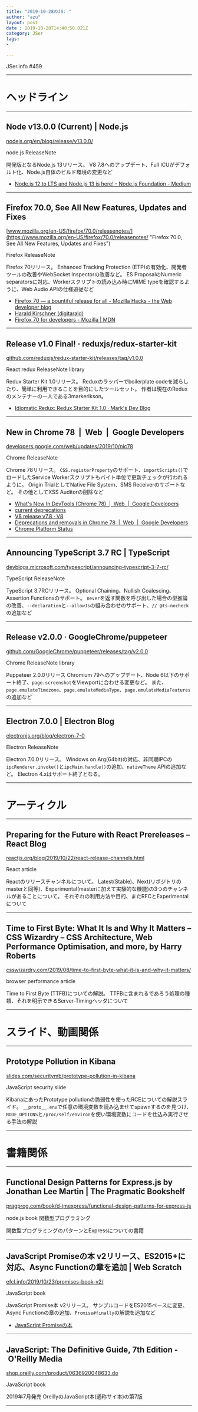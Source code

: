 ```yaml
---
title: "2019-10-28のJS: "
author: "azu"
layout: post
date : 2019-10-28T14:40:50.021Z
category: JSer
tags:
-

---
```


JSer.info #459

----

<h1 class="site-genre">ヘッドライン</h1>

----

## Node v13.0.0 (Current) | Node.js
[nodejs.org/en/blog/release/v13.0.0/](https://nodejs.org/en/blog/release/v13.0.0/ "Node v13.0.0 (Current) | Node.js")
<p class="jser-tags jser-tag-icon"><span class="jser-tag">node.js</span> <span class="jser-tag">ReleaseNote</span></p>

開発版となるNode.js 13リリース。
V8 7.8へのアップデート、Full ICUがデフォルト化、Node.js自体のビルド環境の変更など

- [Node.js 12 to LTS and Node.js 13 is here! - Node.js Foundation - Medium](https://medium.com/@nodejs/node-js-12-to-lts-and-node-js-13-is-here-e28d6a4a2bd "Node.js 12 to LTS and Node.js 13 is here! - Node.js Foundation - Medium")

----

## Firefox 70.0, See All New Features, Updates and Fixes
[www.mozilla.org/en-US/firefox/70.0/releasenotes/](https://www.mozilla.org/en-US/firefox/70.0/releasenotes/ "Firefox 70.0, See All New Features, Updates and Fixes")
<p class="jser-tags jser-tag-icon"><span class="jser-tag">Firefox</span> <span class="jser-tag">ReleaseNote</span></p>

Firefox 70リリース。
Enhanced Tracking Protection (ETP)の有効化、開発者ツールの改善やWebSocket Inspectorの改善など。
ES ProposalのNumeric separatorsに対応、Workerスクリプトの読み込み時にMIME typeを確認するように、Web Audio APIの仕様追従など

- [Firefox 70 — a bountiful release for all - Mozilla Hacks - the Web developer blog](https://hacks.mozilla.org/2019/10/firefox-70-a-bountiful-release-for-all/ "Firefox 70 — a bountiful release for all - Mozilla Hacks - the Web developer blog")
- [Harald Kirschner (digitarald)](https://firefox-dev.tools/ "Harald Kirschner (digitarald)")
- [Firefox 70 for developers - Mozilla | MDN](https://developer.mozilla.org/docs/Mozilla/Firefox/Releases/70 "Firefox 70 for developers - Mozilla | MDN")

----

## Release v1.0 Final! · reduxjs/redux-starter-kit
[github.com/reduxjs/redux-starter-kit/releases/tag/v1.0.0](https://github.com/reduxjs/redux-starter-kit/releases/tag/v1.0.0 "Release v1.0 Final! · reduxjs/redux-starter-kit")
<p class="jser-tags jser-tag-icon"><span class="jser-tag">React</span> <span class="jser-tag">redux</span> <span class="jser-tag">ReleaseNote</span> <span class="jser-tag">library</span></p>

Redux Starter Kit 1.0リリース。
Reduxのラッパーでboilerplate codeを減らしたり、簡単に利用できることを目的にしたツールセット。
作者は現在のReduxのメンテナーの一人である3markerikson。

- [Idiomatic Redux: Redux Starter Kit 1.0 · Mark's Dev Blog](https://blog.isquaredsoftware.com/2019/10/redux-starter-kit-1.0/ "Idiomatic Redux: Redux Starter Kit 1.0 · Mark&#x27;s Dev Blog")

----

## New in Chrome 78  |  Web  |  Google Developers
[developers.google.com/web/updates/2019/10/nic78](https://developers.google.com/web/updates/2019/10/nic78 "New in Chrome 78  |  Web  |  Google Developers")
<p class="jser-tags jser-tag-icon"><span class="jser-tag">Chrome</span> <span class="jser-tag">ReleaseNote</span></p>

Chrome 78リリース。
`CSS.registerProperty`のサポート、`importScripts()`でロードしたService Workerスクリプトもバイト単位で更新チェックが行われるように。
Origin TrialとしてNative File System、SMS Receiverのサポートなど。
その他としてXSS Auditorの削除など

- [What's New In DevTools (Chrome 78)  |  Web  |  Google Developers](https://developers.google.com/web/updates/2019/09/devtools "What&#x27;s New In DevTools (Chrome 78)  |  Web  |  Google Developers")
- [current deprecations](https://www.chromestatus.com/features#browsers.chrome.status%3A%22Deprecated%22 "current deprecations")
- [V8 release v7.8 · V8](https://v8.dev/blog/v8-release-78 "V8 release v7.8 · V8")
- [Deprecations and removals in Chrome 78  |  Web  |  Google Developers](https://developers.google.com/web/updates/2019/09/chrome-78-deps-rems "Deprecations and removals in Chrome 78  |  Web  |  Google Developers")
- [Chrome Platform Status](https://www.chromestatus.com/features/5640265926705152 "Chrome Platform Status")

----

## Announcing TypeScript 3.7 RC | TypeScript
[devblogs.microsoft.com/typescript/announcing-typescript-3-7-rc/](https://devblogs.microsoft.com/typescript/announcing-typescript-3-7-rc/ "Announcing TypeScript 3.7 RC | TypeScript")
<p class="jser-tags jser-tag-icon"><span class="jser-tag">TypeScript</span> <span class="jser-tag">ReleaseNote</span></p>

TypeScript 3.7RCリリース。
Optional Chaining、Nullish Coalescing、Assertion Functionsのサポート。 
`never`を返す関数を呼び出した場合の型推論の改善、`--declaration`と`--allowJs`の組み合わせのサポート、`// @ts-nocheck`の追加など


----

## Release v2.0.0 · GoogleChrome/puppeteer
[github.com/GoogleChrome/puppeteer/releases/tag/v2.0.0](https://github.com/GoogleChrome/puppeteer/releases/tag/v2.0.0 "Release v2.0.0 · GoogleChrome/puppeteer")
<p class="jser-tags jser-tag-icon"><span class="jser-tag">Chrome</span> <span class="jser-tag">ReleaseNote</span> <span class="jser-tag">library</span></p>

Puppeteer 2.0.0リリース
Chromium 79へのアップデート、Node 6以下のサポート終了、`page.screenshot`をViewportに合わせる変更など。
また、`page.emulateTimezone`、`page.emulateMediaType`、`page.emulateMediaFeatures`の追加など


----

## Electron 7.0.0 | Electron Blog
[electronjs.org/blog/electron-7-0](https://electronjs.org/blog/electron-7-0 "Electron 7.0.0 | Electron Blog")
<p class="jser-tags jser-tag-icon"><span class="jser-tag">Electron</span> <span class="jser-tag">ReleaseNote</span></p>

Electron 7.0.0リリース。
Windows on Arg(64bit)の対応、非同期IPCの`ipcRenderer.invoke()`と`ipcMain.handle()`の追加、`nativeTheme` APIの追加など。
Electron 4.xはサポート終了となる。


----
<h1 class="site-genre">アーティクル</h1>

----

## Preparing for the Future with React Prereleases – React Blog
[reactjs.org/blog/2019/10/22/react-release-channels.html](https://reactjs.org/blog/2019/10/22/react-release-channels.html "Preparing for the Future with React Prereleases – React Blog")
<p class="jser-tags jser-tag-icon"><span class="jser-tag">React</span> <span class="jser-tag">article</span></p>

Reactのリリースチャンネルについて。
Latest(Stable)、Next(リポジトリのmasterと同等)、Experimental(masterに加えて実験的な機能)の3つのチャンネルがあることについて。
それぞれの利用方法や目的、またRFCとExperimentalについて


----

## Time to First Byte: What It Is and Why It Matters – CSS Wizardry – CSS Architecture, Web Performance Optimisation, and more, by Harry Roberts
[csswizardry.com/2019/08/time-to-first-byte-what-it-is-and-why-it-matters/](https://csswizardry.com/2019/08/time-to-first-byte-what-it-is-and-why-it-matters/ "Time to First Byte: What It Is and Why It Matters – CSS Wizardry – CSS Architecture, Web Performance Optimisation, and more, by Harry Roberts")
<p class="jser-tags jser-tag-icon"><span class="jser-tag">browser</span> <span class="jser-tag">performance</span> <span class="jser-tag">article</span></p>

Time to First Byte (TTFB)についての解説。
TTFBに含まれるであろう処理の種類、それを明示できるServer-Timingヘッダについて


----
<h1 class="site-genre">スライド、動画関係</h1>

----

## Prototype Pollution in Kibana
[slides.com/securitymb/prototype-pollution-in-kibana](https://slides.com/securitymb/prototype-pollution-in-kibana "Prototype Pollution in Kibana")
<p class="jser-tags jser-tag-icon"><span class="jser-tag">JavaScript</span> <span class="jser-tag">security</span> <span class="jser-tag">slide</span></p>

KibanaにあったPrototype pollutionの脆弱性を使ったRCEについての解説スライド。
`__proto__.env`で任意の環境変数を読み込ませてspawnするのを見つけ、`NODE_OPTIONS`と`/proc/self/environ`を使い環境変数にコードを仕込み実行させる手法の解説


----
<h1 class="site-genre">書籍関係</h1>

----

## Functional Design Patterns for Express.js by Jonathan Lee Martin | The Pragmatic Bookshelf
[pragprog.com/book/d-jmexpress/functional-design-patterns-for-express-js](https://pragprog.com/book/d-jmexpress/functional-design-patterns-for-express-js "Functional Design Patterns for Express.js by Jonathan Lee Martin | The Pragmatic Bookshelf")
<p class="jser-tags jser-tag-icon"><span class="jser-tag">node.js</span> <span class="jser-tag">book</span> <span class="jser-tag">関数型プログラミング</span></p>

関数型プログラミングのパターンとExpressについての書籍


----

## JavaScript Promiseの本 v2リリース、ES2015+に対応、Async Functionの章を追加 | Web Scratch
[efcl.info/2019/10/23/promises-book-v2/](https://efcl.info/2019/10/23/promises-book-v2/ "JavaScript Promiseの本 v2リリース、ES2015+に対応、Async Functionの章を追加 | Web Scratch")
<p class="jser-tags jser-tag-icon"><span class="jser-tag">JavaScript</span> <span class="jser-tag">book</span></p>

JavaScript Promise本 v2リリース。
サンプルコードをES2015ベースに変更、Async Functionの章の追加、`Promise#finally`の解説を追加など

- [JavaScript Promiseの本](https://azu.github.io/promises-book/ "JavaScript Promiseの本")

----

## JavaScript: The Definitive Guide, 7th Edition - O'Reilly Media
[shop.oreilly.com/product/0636920048633.do](http://shop.oreilly.com/product/0636920048633.do "JavaScript: The Definitive Guide, 7th Edition - O'Reilly Media")
<p class="jser-tags jser-tag-icon"><span class="jser-tag">JavaScript</span> <span class="jser-tag">book</span></p>

2019年7月発売
OreillyのJavaScript本(通称サイ本)の第7版


----

